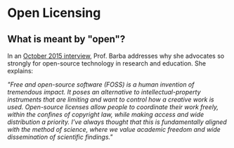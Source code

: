 # Open Licensing

## What is meant by "open"?

In an [October 2015 interview](http://rtalbert.org/blog/2015/interview-lorena-barba), Prof. Barba addresses why she advocates so strongly for open-source technology in research and education. 
She explains: 

_"Free and open-source software (FOSS) is a human invention of tremendous impact. It poses an alternative to intellectual-property instruments that are limiting and want to control how a creative work is used. Open-source licenses allow people to coordinate their work freely, within the confines of copyright law, while making access and wide distribution a priority. I’ve always thought that this is fundamentally aligned with the method of science, where we value academic freedom and wide dissemination of scientific findings."_

